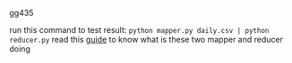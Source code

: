 gg435

run this command to test result: `python mapper.py daily.csv | python reducer.py`
read this [guide](https://medium.com/@rrfd/your-first-map-reduce-using-hadoop-with-python-and-osx-ca3b6f3dfe78) to know what is these two mapper and reducer doing
